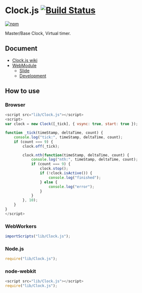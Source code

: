 # Clock.js [![Build Status](https://travis-ci.org/uupaa/Clock.js.png)](http://travis-ci.org/uupaa/Clock.js)

[![npm](https://nodei.co/npm/uupaa.wmclock.js.png?downloads=true&stars=true)](https://nodei.co/npm/uupaa.wmclock.js/)

Master/Base Clock, Virtual timer.

## Document

- [Clock.js wiki](https://github.com/uupaa/Clock.js/wiki/Clock)
- [WebModule](https://github.com/uupaa/WebModule)
    - [Slide](http://uupaa.github.io/Slide/slide/WebModule/index.html)
    - [Development](https://github.com/uupaa/WebModule/wiki/Development)

## How to use

### Browser

```js
<script src="lib/Clock.js"></script>
<script>
var clock = new Clock([_tick], { vsync: true, start: true });

function _tick(timeStamp, deltaTime, count) {
    console.log("tick:", timeStamp, deltaTime, count);
    if (count === 9) {
        clock.off(_tick);

        clock.nth(function(timeStamp, deltaTime, count) {
            console.log("nth:", timeStamp, deltaTime, count);
            if (count === 9) {
                clock.stop();
                if (!clock.isActive()) {
                    console.log("finished");
                } else {
                    console.log("error");
                }
            }
        }, 10);
    }
}
</script>
```

### WebWorkers

```js
importScripts("lib/Clock.js");
```

### Node.js

```js
require("lib/Clock.js");
```

### node-webkit

```js
<script src="lib/Clock.js"></script>
require("lib/Clock.js");
```
